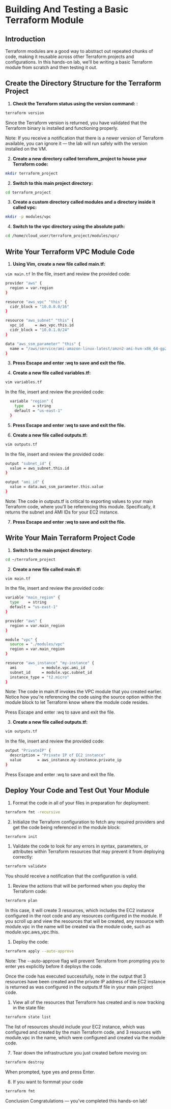 # Building And Testing a Basic Terraform Module
## Introduction
Terraform modules are a good way to abstract out repeated chunks of code, making it reusable across other Terraform projects and configurations. In this hands-on lab, we'll be writing a basic Terraform module from scratch and then testing it out.

## Create the Directory Structure for the Terraform Project

1. **Check the Terraform status using the version command:** :
```bash
terraform version
```

Since the Terraform version is returned, you have validated that the Terraform binary is installed and functioning properly.

Note: If you receive a notification that there is a newer version of Terraform available, you can ignore it — the lab will run safely with the version installed on the VM.

2. **Create a new directory called terraform_project to house your Terraform code:**
```bash
mkdir terraform_project
```

2. **Switch to this main project directory:**
```bash
cd terraform_project
```

3. **Create a custom directory called modules and a directory inside it called vpc:**
```bash
mkdir -p modules/vpc
```

4. **Switch to the vpc directory using the absolute path:**
```bash
cd /home/cloud_user/terraform_project/modules/vpc/
```

## Write Your Terraform VPC Module Code

1. **Using Vim, create a new file called main.tf:**

`vim main.tf`
In the file, insert and review the provided code:

```bash
provider "aws" {
  region = var.region
}

resource "aws_vpc" "this" {
  cidr_block = "10.0.0.0/16"
}

resource "aws_subnet" "this" {
  vpc_id     = aws_vpc.this.id
  cidr_block = "10.0.1.0/24"
}

data "aws_ssm_parameter" "this" {
  name = "/aws/service/ami-amazon-linux-latest/amzn2-ami-hvm-x86_64-gp2"
} 
```

3. **Press Escape and enter :wq to save and exit the file.**

4. **Create a new file called variables.tf:**

```bash
vim variables.tf
```
In the file, insert and review the provided code:

```bash 
  variable "region" {
    type    = string
    default = "us-east-1"
  }
```

5. **Press Escape and enter :wq to save and exit the file.**


6. **Create a new file called outputs.tf:**

```bash
vim outputs.tf
```

In the file, insert and review the provided code:

```bash
output "subnet_id" {
  value = aws_subnet.this.id
}

output "ami_id" {
  value = data.aws_ssm_parameter.this.value
}
```


Note: The code in outputs.tf is critical to exporting values to your main Terraform code, where you'll be referencing this module. Specifically, it returns the subnet and AMI IDs for your EC2 instance.

7. **Press Escape and enter :wq to save and exit the file.**

## Write Your Main Terraform Project Code

1. **Switch to the main project directory:**
```bash
cd ~/terraform_project
```

2. **Create a new file called main.tf:**
```bash
vim main.tf
```

In the file, insert and review the provided code:

```bash
variable "main_region" {
  type    = string
  default = "us-east-1"
}

provider "aws" {
  region = var.main_region
}

module "vpc" {
  source = "./modules/vpc"
  region = var.main_region
}

resource "aws_instance" "my-instance" {
  ami           = module.vpc.ami_id
  subnet_id     = module.vpc.subnet_id
  instance_type = "t2.micro"
}
```
Note: The code in main.tf invokes the VPC module that you created earlier. Notice how you're referencing the code using the source option within the module block to let Terraform know where the module code resides.

Press Escape and enter :wq to save and exit the file.

3. **Create a new file called outputs.tf:**
  
```bash
vim outputs.tf
```

In the file, insert and review the provided code:

```bash
output "PrivateIP" {
  description = "Private IP of EC2 instance"
  value       = aws_instance.my-instance.private_ip
}
```
Press Escape and enter :wq to save and exit the file.

## Deploy Your Code and Test Out Your Module

1. Format the code in all of your files in preparation for deployment:
```bash
terraform fmt -recursive
```

2. Initialize the Terraform configuration to fetch any required providers and get the code being referenced in the module block:
  
```bash
terraform init
```

1. Validate the code to look for any errors in syntax, parameters, or attributes within Terraform resources that may prevent it from deploying correctly:
   
```bash
terraform validate
```

You should receive a notification that the configuration is valid.

1. Review the actions that will be performed when you deploy the Terraform code:
   
```bash
terraform plan
```

In this case, it will create 3 resources, which includes the EC2 instance configured in the root code and any resources configured in the module. If you scroll up and view the resources that will be created, any resource with module.vpc in the name will be created via the module code, such as module.vpc.aws_vpc.this.

1. Deploy the code:
  
```bash
terraform apply --auto-approve
```

Note: The --auto-approve flag will prevent Terraform from prompting you to enter yes explicitly before it deploys the code.

Once the code has executed successfully, note in the output that 3 resources have been created and the private IP address of the EC2 instance is returned as was configured in the outputs.tf file in your main project code.

1. View all of the resources that Terraform has created and is now tracking in the state file:

```bash
terraform state list
```

The list of resources should include your EC2 instance, which was configured and created by the main Terraform code, and 3 resources with module.vpc in the name, which were configured and created via the module code.

7. Tear down the infrastructure you just created before moving on:

```bash
terraform destroy
```

When prompted, type yes and press Enter.

8. If you want to formmat your code 

```bash
terraform fmt
```

Conclusion
Congratulations — you've completed this hands-on lab!
